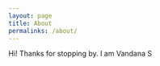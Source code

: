 ```yaml
---
layout: page
title: About
permalinks: /about/
---
```


Hi! Thanks for stopping by. I am Vandana S



